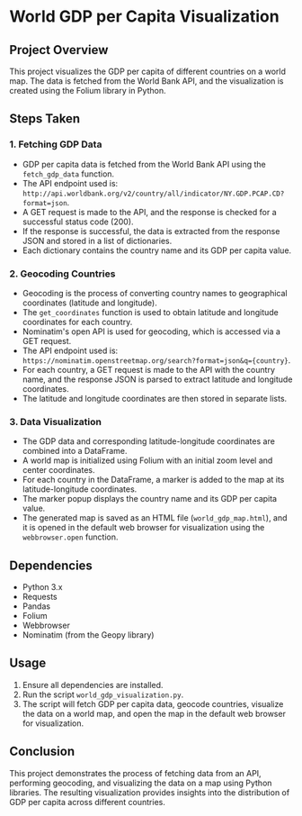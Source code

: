 # World GDP per Capita Visualization

## Project Overview
This project visualizes the GDP per capita of different countries on a world map. The data is fetched from the World Bank API, and the visualization is created using the Folium library in Python.

## Steps Taken

### 1. Fetching GDP Data
- GDP per capita data is fetched from the World Bank API using the `fetch_gdp_data` function.
- The API endpoint used is: `http://api.worldbank.org/v2/country/all/indicator/NY.GDP.PCAP.CD?format=json`.
- A GET request is made to the API, and the response is checked for a successful status code (200).
- If the response is successful, the data is extracted from the response JSON and stored in a list of dictionaries.
- Each dictionary contains the country name and its GDP per capita value.

### 2. Geocoding Countries
- Geocoding is the process of converting country names to geographical coordinates (latitude and longitude).
- The `get_coordinates` function is used to obtain latitude and longitude coordinates for each country.
- Nominatim's open API is used for geocoding, which is accessed via a GET request.
- The API endpoint used is: `https://nominatim.openstreetmap.org/search?format=json&q={country}`.
- For each country, a GET request is made to the API with the country name, and the response JSON is parsed to extract latitude and longitude coordinates.
- The latitude and longitude coordinates are then stored in separate lists.

### 3. Data Visualization
- The GDP data and corresponding latitude-longitude coordinates are combined into a DataFrame.
- A world map is initialized using Folium with an initial zoom level and center coordinates.
- For each country in the DataFrame, a marker is added to the map at its latitude-longitude coordinates.
- The marker popup displays the country name and its GDP per capita value.
- The generated map is saved as an HTML file (`world_gdp_map.html`), and it is opened in the default web browser for visualization using the `webbrowser.open` function.

## Dependencies
- Python 3.x
- Requests
- Pandas
- Folium
- Webbrowser
- Nominatim (from the Geopy library)

## Usage
1. Ensure all dependencies are installed.
2. Run the script `world_gdp_visualization.py`.
3. The script will fetch GDP per capita data, geocode countries, visualize the data on a world map, and open the map in the default web browser for visualization.

## Conclusion
This project demonstrates the process of fetching data from an API, performing geocoding, and visualizing the data on a map using Python libraries. The resulting visualization provides insights into the distribution of GDP per capita across different countries.
